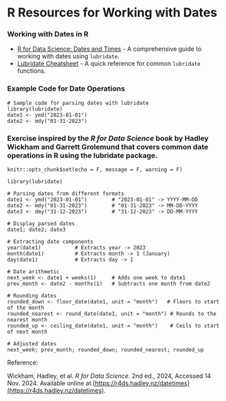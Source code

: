 # R Resources for Working with Dates


### Working with Dates in R
- [R for Data Science: Dates and Times](https://r4ds.hadley.nz/datetimes) - A comprehensive guide to working with dates using `lubridate`.
- [Lubridate Cheatsheet](https://evoldyn.gitlab.io/evomics-2018/ref-sheets/R_lubridate.pdf) - A quick reference for common `lubridate` functions.

### Example Code for Date Operations
```{r}
# Sample code for parsing dates with lubridate
library(lubridate)
date1 <- ymd("2023-01-01")
date2 <- mdy("01-31-2023")
```

### Exercise inspired by the *R for Data Science* book by Hadley Wickham and Garrett Grolemund that covers common date operations in R using the lubridate package. 

```{r setup, include=FALSE}
knitr::opts_chunk$set(echo = F, message = F, warning = F)
```

```{r}
library(lubridate)

# Parsing dates from different formats
date1 <- ymd("2023-01-01")        # "2023-01-01" -> YYYY-MM-DD
date2 <- mdy("01-31-2023")        # "01-31-2023" -> MM-DD-YYYY
date3 <- dmy("31-12-2023")        # "31-12-2023" -> DD-MM-YYYY

# Display parsed dates
date1; date2; date3
```

```{r}
# Extracting date components
year(date1)           # Extracts year -> 2023
month(date1)          # Extracts month -> 1 (January)
day(date1)            # Extracts day -> 1
```

```{r}
# Date arithmetic
next_week <- date1 + weeks(1)     # Adds one week to date1
prev_month <- date2 - months(1)   # Subtracts one month from date2

# Rounding dates
rounded_down <- floor_date(date1, unit = "month")   # Floors to start of the month
rounded_nearest <- round_date(date1, unit = "month") # Rounds to the nearest month
rounded_up <- ceiling_date(date1, unit = "month")    # Ceils to start of next month

# Adjusted dates
next_week; prev_month; rounded_down; rounded_nearest; rounded_up
```


Reference: 

Wickham, Hadley, et al. *R for Data Science.* 2nd ed., 2024, Accessed 14 Nov. 2024. Available online at [https://r4ds.hadley.nz/datetimes](https://r4ds.hadley.nz/datetimes). 


